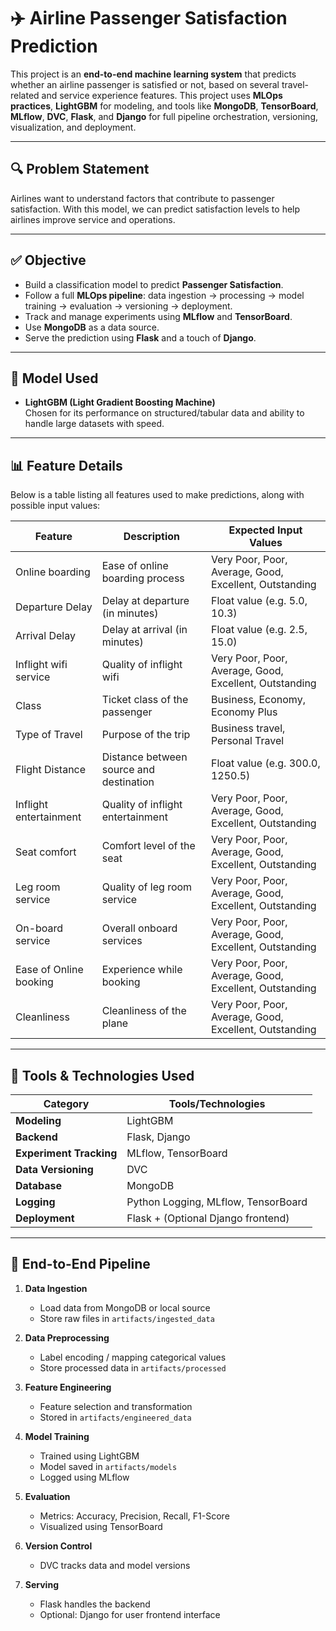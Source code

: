 # ✈️ Airline Passenger Satisfaction Prediction

This project is an **end-to-end machine learning system** that predicts whether an airline passenger is satisfied or not, based on several travel-related and service experience features. This project uses **MLOps practices**, **LightGBM** for modeling, and tools like **MongoDB**, **TensorBoard**, **MLflow**, **DVC**, **Flask**, and **Django** for full pipeline orchestration, versioning, visualization, and deployment.

---

## 🔍 Problem Statement

Airlines want to understand factors that contribute to passenger satisfaction. With this model, we can predict satisfaction levels to help airlines improve service and operations.

---

## ✅ Objective

- Build a classification model to predict **Passenger Satisfaction**.
- Follow a full **MLOps pipeline**: data ingestion → processing → model training → evaluation → versioning → deployment.
- Track and manage experiments using **MLflow** and **TensorBoard**.
- Use **MongoDB** as a data source.
- Serve the prediction using **Flask** and a touch of **Django**.

---

## 🧠 Model Used

- **LightGBM (Light Gradient Boosting Machine)**  
Chosen for its performance on structured/tabular data and ability to handle large datasets with speed.

---

## 📊 Feature Details

Below is a table listing all features used to make predictions, along with possible input values:

| Feature                    | Description                            | Expected Input Values                                             |
|---------------------------|----------------------------------------|-------------------------------------------------------------------|
| Online boarding           | Ease of online boarding process        | Very Poor, Poor, Average, Good, Excellent, Outstanding            |
| Departure Delay           | Delay at departure (in minutes)        | Float value (e.g. 5.0, 10.3)                                      |
| Arrival Delay             | Delay at arrival (in minutes)          | Float value (e.g. 2.5, 15.0)                                      |
| Inflight wifi service     | Quality of inflight wifi               | Very Poor, Poor, Average, Good, Excellent, Outstanding            |
| Class                     | Ticket class of the passenger          | Business, Economy, Economy Plus                                   |
| Type of Travel            | Purpose of the trip                    | Business travel, Personal Travel                                  |
| Flight Distance           | Distance between source and destination| Float value (e.g. 300.0, 1250.5)                                   |
| Inflight entertainment    | Quality of inflight entertainment      | Very Poor, Poor, Average, Good, Excellent, Outstanding            |
| Seat comfort              | Comfort level of the seat              | Very Poor, Poor, Average, Good, Excellent, Outstanding            |
| Leg room service          | Quality of leg room service            | Very Poor, Poor, Average, Good, Excellent, Outstanding            |
| On-board service          | Overall onboard services               | Very Poor, Poor, Average, Good, Excellent, Outstanding            |
| Ease of Online booking    | Experience while booking               | Very Poor, Poor, Average, Good, Excellent, Outstanding            |
| Cleanliness               | Cleanliness of the plane               | Very Poor, Poor, Average, Good, Excellent, Outstanding            |

---

## 🧰 Tools & Technologies Used

| Category               | Tools/Technologies                          |
|------------------------|---------------------------------------------|
| **Modeling**           | LightGBM                                    |
| **Backend**            | Flask, Django                               |
| **Experiment Tracking**| MLflow, TensorBoard                         |
| **Data Versioning**    | DVC                                          |
| **Database**           | MongoDB                                     |
| **Logging**            | Python Logging, MLflow, TensorBoard         |
| **Deployment**         | Flask + (Optional Django frontend)      |

---

## 🚀 End-to-End Pipeline

1. **Data Ingestion**
   - Load data from MongoDB or local source
   - Store raw files in `artifacts/ingested_data`

2. **Data Preprocessing**
   - Label encoding / mapping categorical values
   - Store processed data in `artifacts/processed`

3. **Feature Engineering**
   - Feature selection and transformation
   - Stored in `artifacts/engineered_data`

4. **Model Training**
   - Trained using LightGBM
   - Model saved in `artifacts/models`
   - Logged using MLflow

5. **Evaluation**
   - Metrics: Accuracy, Precision, Recall, F1-Score
   - Visualized using TensorBoard

6. **Version Control**
   - DVC tracks data and model versions

7. **Serving**
   - Flask handles the backend 
   - Optional: Django for user frontend interface


